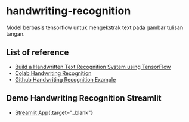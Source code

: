# handwriting-recognition
Model berbasis tensorflow untuk mengekstrak text pada gambar tulisan tangan. 

## List of reference
- [Build a Handwritten Text Recognition System using TensorFlow](https://towardsdatascience.com/build-a-handwritten-text-recognition-system-using-tensorflow-2326a3487cd5)
- [Colab Handwriting Recognition](https://colab.research.google.com/github/keras-team/keras-io/blob/master/examples/vision/ipynb/handwriting_recognition.ipynb)
- [Github Handwriting Recognition Example](https://github.com/keras-team/keras-io/blob/master/examples/vision/handwriting_recognition.py)

## Demo Handwriting Recognition Streamlit
- [Streamlit App](https://novrii-ml-app-up-st-wrmbup.streamlitapp.com/){:target="_blank"}